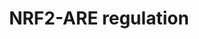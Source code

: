 ---
annotations:
- id: PW:0000378
  parent: regulatory pathway
  type: Pathway Ontology
  value: oxidative stress response pathway
- id: PW:0000369
  parent: regulatory pathway
  type: Pathway Ontology
  value: nuclear factor, erythroid 2 like 2 signaling pathway
- id: PW:0000369
  parent: regulatory pathway
  type: Pathway Ontology
  value: nuclear factor, erythroid 2 like 2 signaling pathway
authors:
- Khanspers
citedin:
- link: PMC9116376
  title: 'cSurvival: a web resource for biomarker interactions in cancer outcomes
    and in cell lines (2022)'
communities:
- CPTAC
description: Under basal conditions, Nrf2 is sequestered to the cytoplasm through
  binding with Keap1/Cul3/RBX1 and continually degraded via the proteasome. On early
  response to external stressors, Keap1 is oxidized or Nrf2 is phosphorylated by PKC.
  Nrf2 then translocates into the nucleus and binds to ARE (antioxidant-responsive)
  genes in order to increase or decrease transcription. A delayed response to external
  stressors causes phosphorylation of GSK-3β (by unknown tyrosine kinases), GSK-3β
  then activates Src kinases, which then translocate to the nucleus. Src kinases phosphorylate
  Nrf2 (Tyr568) which allows for nuclear export, ubiquitination and degradation of
  Nrf2. If insulin receptor signaling is initiated, GSK-3β activity is inhibited.
  Keap1 is also able to regulate Nrf2 activity through sequestration with PGAM5 to
  the mitochondria. In addition, PI3K also phosphorylates the CEBPB, inducing its
  translocation to the nucleus where it binds to the CEBPB response element within
  the xenobiotic response element, in conjunction with NRF2 binding to ARE.  Description
  was adapted from Fig 1 in Vomhof-Dekrey et al, and Fig 4 in Surh et al.
last-edited: 2018-09-28
ndex: e23c50de-8b6a-11eb-9e72-0ac135e8bacf
organisms:
- Homo sapiens
redirect_from:
- /index.php/Pathway:WP4357
- /instance/WP4357
- /instance/WP4357_r98705
revision: r98705
schema-jsonld:
- '@context': https://schema.org/
  '@id': https://wikipathways.github.io/pathways/WP4357.html
  '@type': Dataset
  creator:
    '@type': Organization
    name: WikiPathways
  description: Under basal conditions, Nrf2 is sequestered to the cytoplasm through
    binding with Keap1/Cul3/RBX1 and continually degraded via the proteasome. On early
    response to external stressors, Keap1 is oxidized or Nrf2 is phosphorylated by
    PKC. Nrf2 then translocates into the nucleus and binds to ARE (antioxidant-responsive)
    genes in order to increase or decrease transcription. A delayed response to external
    stressors causes phosphorylation of GSK-3β (by unknown tyrosine kinases), GSK-3β
    then activates Src kinases, which then translocate to the nucleus. Src kinases
    phosphorylate Nrf2 (Tyr568) which allows for nuclear export, ubiquitination and
    degradation of Nrf2. If insulin receptor signaling is initiated, GSK-3β activity
    is inhibited. Keap1 is also able to regulate Nrf2 activity through sequestration
    with PGAM5 to the mitochondria. In addition, PI3K also phosphorylates the CEBPB,
    inducing its translocation to the nucleus where it binds to the CEBPB response
    element within the xenobiotic response element, in conjunction with NRF2 binding
    to ARE.  Description was adapted from Fig 1 in Vomhof-Dekrey et al, and Fig 4
    in Surh et al.
  keywords:
  - CEBPB
  - CUL3
  - ERK
  - FYN
  - GCLC
  - GCLM
  - GSK3B
  - GSTA2
  - HO-1
  - INSR
  - JNK
  - KEAP1
  - MAF
  - NQO1
  - NRF2
  - P38
  - PGAM5
  - PI3K
  - PKC
  - RBX1
  - SLC7A11
  - SRC
  - YES1
  license: CC0
  name: NRF2-ARE regulation
seo: CreativeWork
title: NRF2-ARE regulation
wpid: WP4357
---